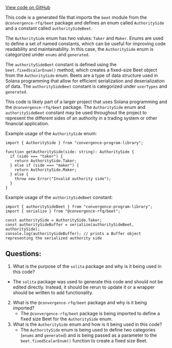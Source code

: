 [View code on GitHub](https://github.com/convergence-rfq/convergence-program-library/rfq/js/generated/types/AuthoritySide.ts)

This code is a generated file that imports the `beet` module from the `@convergence-rfq/beet` package and defines an enum called `AuthoritySide` and a constant called `authoritySideBeet`. 

The `AuthoritySide` enum has two values: `Taker` and `Maker`. Enums are used to define a set of named constants, which can be useful for improving code readability and maintainability. In this case, the `AuthoritySide` enum is categorized under `enums` and `generated`.

The `authoritySideBeet` constant is defined using the `beet.fixedScalarEnum()` method, which creates a fixed-size Beet object from the `AuthoritySide` enum. Beets are a type of data structure used in Solana programming that allow for efficient serialization and deserialization of data. The `authoritySideBeet` constant is categorized under `userTypes` and `generated`.

This code is likely part of a larger project that uses Solana programming and the `@convergence-rfq/beet` package. The `AuthoritySide` enum and `authoritySideBeet` constant may be used throughout the project to represent the different sides of an authority in a trading system or other financial application. 

Example usage of the `AuthoritySide` enum:
```
import { AuthoritySide } from "convergence-program-library";

function getAuthoritySide(side: string): AuthoritySide {
  if (side === "taker") {
    return AuthoritySide.Taker;
  } else if (side === "maker") {
    return AuthoritySide.Maker;
  } else {
    throw new Error("Invalid authority side");
  }
}
```

Example usage of the `authoritySideBeet` constant:
```
import { authoritySideBeet } from "convergence-program-library";
import { serialize } from "@convergence-rfq/beet";

const authoritySide = AuthoritySide.Taker;
const authoritySideBuffer = serialize(authoritySideBeet, authoritySide);
console.log(authoritySideBuffer); // prints a Buffer object representing the serialized authority side
```
## Questions: 
 1. What is the purpose of the `solita` package and why is it being used in this code?
   - The `solita` package was used to generate this code and should not be edited directly. Instead, it should be rerun to update it or a wrapper should be written to add functionality.
2. What is the `@convergence-rfq/beet` package and why is it being imported?
   - The `@convergence-rfq/beet` package is being imported to define a fixed size Beet for the `AuthoritySide` enum.
3. What is the `AuthoritySide` enum and how is it being used in this code?
   - The `AuthoritySide` enum is being used to define two categories (`enums` and `generated`) and is being passed as a parameter to the `beet.fixedScalarEnum()` function to create a fixed size Beet.